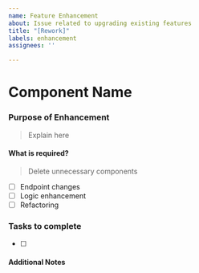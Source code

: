 ```yaml
---
name: Feature Enhancement
about: Issue related to upgrading existing features
title: "[Rework]"
labels: enhancement
assignees: ''

---
```


# Component Name

### Purpose of Enhancement
> Explain here

#### What is required?
> Delete unnecessary components
- [ ] Endpoint changes
- [ ] Logic enhancement
- [ ] Refactoring

### Tasks to complete
- [ ]

#### Additional Notes
